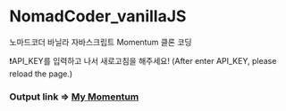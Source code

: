 # NomadCoder_vanillaJS

노마드코더 바닐라 자바스크립트 Momentum 클론 코딩

❗API_KEY를 입력하고 나서 새로고침을 해주세요! (After enter API_KEY, please reload the page.)
### Output link => [My Momentum](https://easymean1207.github.io/NomadCoder_vanillaJS/)
